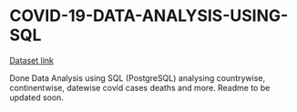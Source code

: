 # COVID-19-DATA-ANALYSIS-USING-SQL

[Dataset link](https://www.youtube.com/redirect?event=video_description&redir_token=QUFFLUhqa3AxUTlMUm43TFpScjVPQjNHTGR6dkw5WnpsZ3xBQ3Jtc0trVnRYdzBmZ3F3Q21GRWFVRGtDN05NWGViNkxTNmQ5TGdSdHNtSE1BU0F4cXJ3VVFaMFRFN280SHlOZnk4czFFS3I1OTFsbkRYUks3bUxZTEU5UUdzUXJXT1d4TWUya3JILXNsNVZiVy1TZzN6TGo3TQ&q=https%3A%2F%2Fourworldindata.org%2Fcovid-deaths)

Done Data Analysis using SQL (PostgreSQL) analysing countrywise, continentwise, datewise covid cases deaths and more.
Readme to be updated soon.
